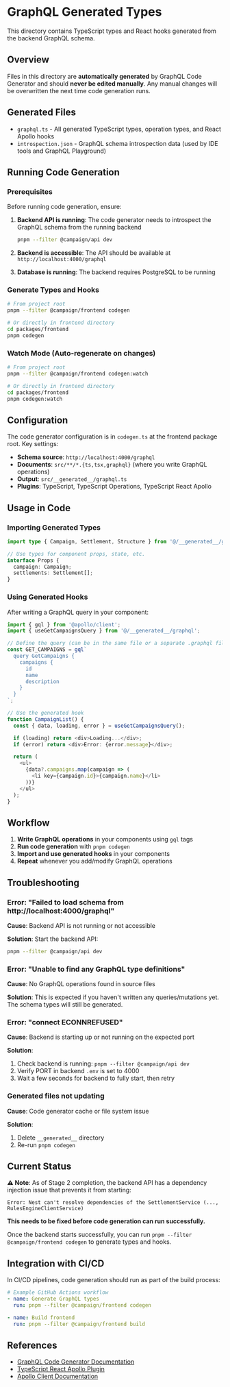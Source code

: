 # GraphQL Generated Types

This directory contains TypeScript types and React hooks generated from the backend GraphQL schema.

## Overview

Files in this directory are **automatically generated** by GraphQL Code Generator and should **never be edited manually**. Any manual changes will be overwritten the next time code generation runs.

## Generated Files

- `graphql.ts` - All generated TypeScript types, operation types, and React Apollo hooks
- `introspection.json` - GraphQL schema introspection data (used by IDE tools and GraphQL Playground)

## Running Code Generation

### Prerequisites

Before running code generation, ensure:

1. **Backend API is running**: The code generator needs to introspect the GraphQL schema from the running backend

   ```bash
   pnpm --filter @campaign/api dev
   ```

2. **Backend is accessible**: The API should be available at `http://localhost:4000/graphql`

3. **Database is running**: The backend requires PostgreSQL to be running

### Generate Types and Hooks

```bash
# From project root
pnpm --filter @campaign/frontend codegen

# Or directly in frontend directory
cd packages/frontend
pnpm codegen
```

### Watch Mode (Auto-regenerate on changes)

```bash
# From project root
pnpm --filter @campaign/frontend codegen:watch

# Or directly in frontend directory
cd packages/frontend
pnpm codegen:watch
```

## Configuration

The code generator configuration is in `codegen.ts` at the frontend package root. Key settings:

- **Schema source**: `http://localhost:4000/graphql`
- **Documents**: `src/**/*.{ts,tsx,graphql}` (where you write GraphQL operations)
- **Output**: `src/__generated__/graphql.ts`
- **Plugins**: TypeScript, TypeScript Operations, TypeScript React Apollo

## Usage in Code

### Importing Generated Types

```typescript
import type { Campaign, Settlement, Structure } from '@/__generated__/graphql';

// Use types for component props, state, etc.
interface Props {
  campaign: Campaign;
  settlements: Settlement[];
}
```

### Using Generated Hooks

After writing a GraphQL query in your component:

```typescript
import { gql } from '@apollo/client';
import { useGetCampaignsQuery } from '@/__generated__/graphql';

// Define the query (can be in the same file or a separate .graphql file)
const GET_CAMPAIGNS = gql`
  query GetCampaigns {
    campaigns {
      id
      name
      description
    }
  }
`;

// Use the generated hook
function CampaignList() {
  const { data, loading, error } = useGetCampaignsQuery();

  if (loading) return <div>Loading...</div>;
  if (error) return <div>Error: {error.message}</div>;

  return (
    <ul>
      {data?.campaigns.map(campaign => (
        <li key={campaign.id}>{campaign.name}</li>
      ))}
    </ul>
  );
}
```

## Workflow

1. **Write GraphQL operations** in your components using `gql` tags
2. **Run code generation** with `pnpm codegen`
3. **Import and use generated hooks** in your components
4. **Repeat** whenever you add/modify GraphQL operations

## Troubleshooting

### Error: "Failed to load schema from http://localhost:4000/graphql"

**Cause**: Backend API is not running or not accessible

**Solution**: Start the backend API:

```bash
pnpm --filter @campaign/api dev
```

### Error: "Unable to find any GraphQL type definitions"

**Cause**: No GraphQL operations found in source files

**Solution**: This is expected if you haven't written any queries/mutations yet. The schema types will still be generated.

### Error: "connect ECONNREFUSED"

**Cause**: Backend is starting up or not running on the expected port

**Solution**:

1. Check backend is running: `pnpm --filter @campaign/api dev`
2. Verify PORT in backend `.env` is set to 4000
3. Wait a few seconds for backend to fully start, then retry

### Generated files not updating

**Cause**: Code generator cache or file system issue

**Solution**:

1. Delete `__generated__` directory
2. Re-run `pnpm codegen`

## Current Status

**⚠️ Note**: As of Stage 2 completion, the backend API has a dependency injection issue that prevents it from starting:

```
Error: Nest can't resolve dependencies of the SettlementService (..., RulesEngineClientService)
```

**This needs to be fixed before code generation can run successfully.**

Once the backend starts successfully, you can run `pnpm --filter @campaign/frontend codegen` to generate types and hooks.

## Integration with CI/CD

In CI/CD pipelines, code generation should run as part of the build process:

```yaml
# Example GitHub Actions workflow
- name: Generate GraphQL types
  run: pnpm --filter @campaign/frontend codegen

- name: Build frontend
  run: pnpm --filter @campaign/frontend build
```

## References

- [GraphQL Code Generator Documentation](https://the-guild.dev/graphql/codegen/docs/getting-started)
- [TypeScript React Apollo Plugin](https://the-guild.dev/graphql/codegen/plugins/typescript/typescript-react-apollo)
- [Apollo Client Documentation](https://www.apollographql.com/docs/react/)

